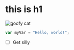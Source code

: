 # this is h1
![goofy cat](https://i.imgur.com/i5ZTMpx.gif)
``` javascript
var myVar = "Hello, world!";
```
- [ ] Get silly
